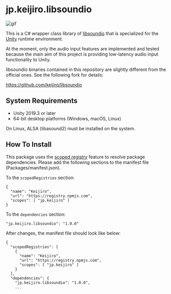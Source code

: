 jp.keijiro.libsoundio
=====================

![gif](https://i.imgur.com/lxWgeaA.gif)

This is a C# wrapper class library of [libsoundio] that is specialized for the
[Unity] runtime environment.

[libsoundio]: https://github.com/andrewrk/libsoundio
[Unity]: https://unity3d.com

At the moment, only the audio input features are implemented and tested because
the main aim of this project is providing low-latency audio input functionality
to Unity.

libsoundio binaries contained in this repository are slightly different from
the official ones. See the following fork for details:

https://github.com/keijiro/libsoundio

System Requirements
-------------------

- Unity 2019.3 or later
- 64-bit desktop platforms (Windows, macOS, Linux)

On Linux, ALSA (libasound2) must be installed on the system.

How To Install
--------------

This package uses the [scoped registry] feature to resolve package
dependencies. Please add the following sections to the manifest file
(Packages/manifest.json).

[scoped registry]: https://docs.unity3d.com/Manual/upm-scoped.html

To the `scopedRegistries` section:

```
{
  "name": "Keijiro",
  "url": "https://registry.npmjs.com",
  "scopes": [ "jp.keijiro" ]
}
```

To the `dependencies` section:

```
"jp.keijiro.libsoundio": "1.0.0"
```

After changes, the manifest file should look like below:

```
{
  "scopedRegistries": [
    {
      "name": "Keijiro",
      "url": "https://registry.npmjs.com",
      "scopes": [ "jp.keijiro" ]
    }
  ],
  "dependencies": {
    "jp.keijiro.libsoundio": "1.0.0",
    ...
```
